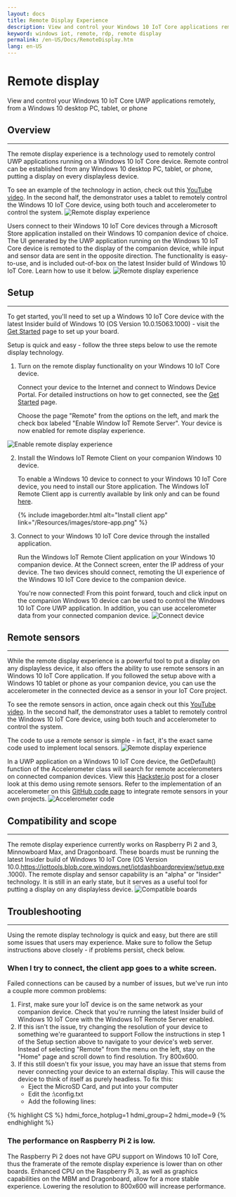 ```yaml
---
layout: docs
title: Remote Display Experience
description: View and control your Windows 10 IoT Core applications remotely, from a Windows 10 desktop PC, tablet, or phone
keyword: windows iot, remote, rdp, remote display
permalink: /en-US/Docs/RemoteDisplay.htm
lang: en-US
---
```


<!--TODO: need to change this to .md file -->

# Remote display
View and control your Windows 10 IoT Core UWP applications remotely, from a Windows 10 desktop PC, tablet, or phone

## Overview
___
The remote display experience is a technology used to remotely control UWP applications running on a Windows 10 IoT Core device.  Remote control can be established from any Windows 10 desktop PC, tablet, or phone, putting a display on every displayless device.

To see an example of the technology in action, check out this <a href="https://www.youtube.com/watch?v=p4vw3taOVyM" target="_blank">YouTube video</a>.  In the second half, the demonstrator uses a tablet to remotely control the Windows 10 IoT Core device, using both touch and accelerometer to control the system.
<img alt="Remote display experience" src="{{site.baseurl}}/Resources/images/remote-display-experience.png">
      
Users connect to their Windows 10 IoT Core devices through a Microsoft Store application installed on their Windows 10 companion device of choice.  The UI generated by the UWP application running on the Windows 10 IoT Core device is remoted to the display of the companion device, while input and sensor data are sent in the opposite direction.
The functionality is easy-to-use, and is included out-of-box on the latest Insider build of Windows 10 IoT Core.  Learn how to use it below.
<img alt="Remote display experience" src="{{site.baseurl}}/Resources/images/architecture-graphic.png">
    
  

## Setup
___
To get started, you'll need to set up a Windows 10 IoT Core device with the latest Insider build of Windows 10 (OS Version 10.0.15063.1000) - visit the <a href="{{site.baseurl}}/{{page.lang}}/GetStarted">Get Started</a> page to set up your board.

Setup is quick and easy - follow the three steps below to use the remote display technology.

1. Turn on the remote display functionality on your Windows 10 IoT Core device.
  
    Connect your device to the Internet and connect to Windows Device Portal.
    For detailed instructions on how to get connected, see the [Get Started]({{site.baseurl}}/{{page.lang}}/GetStarted) page.
  
	  Choose the page "Remote" from the options on the left, and mark the check box labeled "Enable Window IoT Remote Server".  Your device is now enabled for remote display experience.
  <img alt="Enable remote display experience" src="{{site.baseurl}}/Resources/images/DevicePortal/enable-remote.png">

2. Install the Windows IoT Remote Client on your companion Windows 10 device.
  
    To enable a Windows 10 device to connect to your Windows 10 IoT Core device, you need to install our Store application.  The Windows IoT Remote Client app is currently available by link only and can be found <a href="https://www.microsoft.com/en-us/store/apps/iot-remote-client/9nblggh5mnxz">here</a>.
    
    {% include imageborder.html alt="Install client app" link="/Resources/images/store-app.png" %}


3. Connect to your Windows 10 IoT Core device through the installed application.
  
    Run the Windows IoT Remote Client application on your Windows 10 companion device.  At the Connect screen, enter the IP address of your device.  The two devices should connect, remoting the UI experience of the Windows 10 IoT Core device to the companion device.
    
    You're now connected! From this point forward, touch and click input on the companion Windows 10 device can be used to control the Windows 10 IoT Core UWP application.  In addition, you can use accelerometer data from your connected companion device.
    <img alt="Connect device" src="{{site.baseurl}}/Resources/images/connect-device.png">
      
  

## Remote sensors
___

While the remote display experience is a powerful tool to put a display on any displayless device, it also offers the ability to use remote sensors in an Windows 10 IoT Core application.  If you followed the setup above with a Windows 10 tablet or phone as your companion device, you can use the accelerometer in the connected device as a sensor in your IoT Core project.

To see the remote sensors in action, once again check out this <a href="https://www.youtube.com/watch?v=p4vw3taOVyM" target="_blank">YouTube video</a>.  In the second half, the demonstrator uses a tablet to remotely control the Windows 10 IoT Core device, using both touch and accelerometer to control the system.

The code to use a remote sensor is simple - in fact, it's the exact same code used to implement local sensors.
<img alt="Remote display experience" src="{{site.baseurl}}/Resources/images/remote-tablet.png">

In a UWP application on a Windows 10 IoT Core device, the GetDefault() function of the Accelerometer class will search for remote accelerometers on connected companion devices.
View this <a href="https://www.hackster.io/windows-iot/closed-loop-control-remote-sensors-and-remote-ux-on-rpi3-ef3ed0" target="_blank">Hackster.io</a> post for a closer look at this demo using remote sensors.  Refer to the implementation of an accelerometer on this <a href="https://github.com/ms-iot/pid-control-system/blob/master/DemoApp/MainPage.xaml.cs" target="_blank">GitHub code page</a> to integrate remote sensors in your own projects.
<img alt="Accelerometer code" src="{{site.baseurl}}/Resources/images/accelerometer-code.png">
    
  

## Compatibility and scope
___
The remote display experience currently works on Raspberry Pi 2 and 3, Minnowboard Max, and Dragonboard.  These boards must be running the latest Insider build of Windows 10 IoT Core (OS Version 10.0.https://iottools.blob.core.windows.net/iotdashboardpreview/setup.exe .1000).
The remote display and sensor capability is an "alpha" or "Insider" technology. It is still in an early state, but it serves as a useful tool for putting a display on any displayless device.
<img alt="Compatible boards" src="{{site.baseurl}}/Resources/images/compatible-boards.png">
    
  
## Troubleshooting
___
Using the remote display technology is quick and easy, but there are still some issues that users may experience.  Make sure to follow the Setup instructions above closely - if problems persist, check below.

### When I try to connect, the client app goes to a white screen.
Failed connections can be caused by a number of issues, but we've run into a couple more common problems:

1. First, make sure your IoT device is on the same network as your companion device.
    Check that you're running the latest Insider build of Windows 10 IoT Core with the Windows IoT Remote Server enabled.
2. If this isn't the issue, try changing the resolution of your device to something we're guaranteed to support
    Follow the instructions in step 1 of the Setup section above to navigate to your device's web server.  Instead of selecting "Remote" from the menu on the left, stay on the "Home" page and scroll down to find resolution.  Try 800x600.
3. If this still doesn't fix your issue, you may have an issue that stems from never connecting your device to an external display.
    This will cause the device to think of itself as purely headless.  To fix this:
    * Eject the MicroSD Card, and put into your computer
    * Edit the <MicroSD card drive>:\config.txt
    * Add the following lines:
 
{% highlight CS %}
  hdmi_force_hotplug=1
  hdmi_group=2
  hdmi_mode=9
{% endhighlight %}

### The performance on Raspberry Pi 2 is low. 
The Raspberry Pi 2 does not have GPU support on Windows 10 IoT Core, thus the framerate of the remote display experience is lower than on other boards.  Enhanced CPU on the Raspberry Pi 3, as well as graphics capabilities on the MBM and Dragonboard, allow for a more stable experience.  Lowering the resolution to 800x600 will increase performance.
